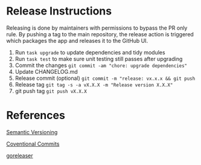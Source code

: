 # Release Instructions

Releasing is done by maintainers with permissions to bypass the PR only rule.
By pushing a tag to the main repository, the release action is triggered which
packages the app and releases it to the GitHub UI.

1. Run `task upgrade` to update dependencies and tidy modules
1. Run `task test` to make sure unit testing still passes after upgrading
1. Commit the changes `git commit -am "chore: upgrade dependencies"`
1. Update CHANGELOG.md
1. Release commit (optional) `git commit -m "release: vx.x.x && git push`
1. Release tag `git tag -s -a vX.X.X -m "Release version X.X.X"`
1. git push tag `git push vX.X.X`

# References

[Semantic Versioning](https://semver.org/)

[Coventional Commits](https://www.conventionalcommits.org/en/v1.0.0/)

[goreleaser](https://goreleaser.com/)
